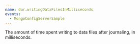 ```yaml
---
name: dur.writingDataFilesInMilliseconds
events:
  - MongoConfigServerSample
---
```


The amount of time spent writing to data files after journaling, in milliseconds.